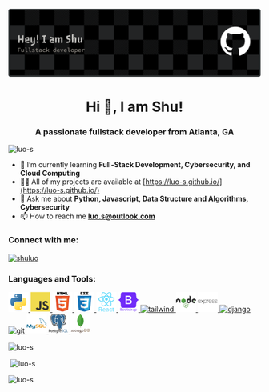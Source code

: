 ![MasterHead](./github-header-banner.png)

<h1 align="center">Hi 👋, I am Shu!</h1>
<h3 align="center">A passionate fullstack developer from Atlanta, GA</h3>

<p align="left">
  <img
    src="https://komarev.com/ghpvc/?username=luo-s&label=Profile%20views&color=0e75b6&style=flat"
    alt="luo-s"
  />
</p>

- 🌱 I’m currently learning **Full-Stack Development, Cybersecurity, and Cloud Computing**
- 👨‍💻 All of my projects are available at
  [https://luo-s.github.io/](https://luo-s.github.io/)
- 💬 Ask me about **Python, Javascript, Data Structure and Algorithms, Cybersecurity**
- 📫 How to reach me **luo.s@outlook.com**

<h3 align="left">Connect with me:</h3>
<p align="left">
  <a href="https://linkedin.com/in/shuluo" target="blank"
    ><img
      align="center"
      src="https://raw.githubusercontent.com/rahuldkjain/github-profile-readme-generator/master/src/images/icons/Social/linked-in-alt.svg"
      alt="shuluo"
      height="30"
      width="40"
  /></a>
</p>

<h3 align="left">Languages and Tools:</h3>
<p align="left">
    <a 
    href="https://www.python.org/" 
    target="_blank" 
    rel="noreferrer">
    <img
      src="https://raw.githubusercontent.com/devicons/devicon/master/icons/python/python-original.svg"
      alt="python"
      width="40"
      height="40"
    />
    <a 
    href="https://developer.mozilla.org/en-US/docs/Web/JavaScript" 
    target="_blank" 
    rel="noreferrer">
    <img
      src="https://raw.githubusercontent.com/devicons/devicon/master/icons/javascript/javascript-original.svg"
      alt="javascript"
      width="40"
      height="40"
    />
  </a>
  </a>
  <!-- <a 
    href="https://www.w3schools.com/c/c_intro.php" 
    target="_blank" 
    rel="noreferrer">
    <img
      src="https://raw.githubusercontent.com/devicons/devicon/master/icons/c/c-original.svg"
      alt="c"
      width="40"
      height="40"
    />
  </a> -->
  <!-- <a 
    href="https://isocpp.org/" 
    target="_blank" 
    rel="noreferrer">
    <img
      src="https://raw.githubusercontent.com/devicons/devicon/master/icons/cplusplus/cplusplus-original.svg"
      alt="cpp"
      width="40"
      height="40"
    />
  </a> -->
  <!-- <a 
    href="https://www.java.com" 
    target="_blank" 
    rel="noreferrer">
    <img
      src="https://raw.githubusercontent.com/devicons/devicon/master/icons/java/java-original.svg"
      alt="java"
      width="40"
      height="40"
    />
  </a> -->
  <a 
      href="https://developer.mozilla.org/en-US/docs/Web/HTML" 
      target="_blank" 
      rel="noreferrer">
  <img
        src="https://raw.githubusercontent.com/devicons/devicon/master/icons/html5/html5-original-wordmark.svg"
        alt="html5"
        width="40"
        height="40"
      />
  </a>
  <a 
      href="https://developer.mozilla.org/en-US/docs/Web/CSS" 
      target="_blank" 
      rel="noreferrer">
  <img
        src="https://raw.githubusercontent.com/devicons/devicon/master/icons/css3/css3-original-wordmark.svg"
        alt="css3"
        width="40"
        height="40"
      />
  </a>
  <a 
      href="https://react.dev/" 
      target="_blank" 
      rel="noreferrer">
  <img
        src="https://raw.githubusercontent.com/devicons/devicon/master/icons/react/react-original-wordmark.svg"
        alt="react"
        width="40"
        height="40"
      />
  </a>  
  <a 
      href="https://getbootstrap.com" 
      target="_blank" 
      rel="noreferrer">
  <img
        src="https://raw.githubusercontent.com/devicons/devicon/master/icons/bootstrap/bootstrap-plain-wordmark.svg"
        alt="bootstrap"
        width="40"
        height="40"
      />
  </a>
  <a 
      href="https://tailwindcss.com/" 
      target="_blank" 
      rel="noreferrer">
  <img
        src="https://www.vectorlogo.zone/logos/tailwindcss/tailwindcss-icon.svg"
        alt="tailwind"
        width="40"
        height="40"
      />
  </a>
  <!-- <a 
      href="https://reactnative.dev/" 
      target="_blank" 
      rel="noreferrer">
  <img
        src="https://reactnative.dev/img/header_logo.svg"
        alt="react native"
        width="40"
        height="40"
      />
  </a>    -->
  <a 
      href="https://nodejs.org" 
      target="_blank" 
      rel="noreferrer">
  <img
        src="https://raw.githubusercontent.com/devicons/devicon/master/icons/nodejs/nodejs-original-wordmark.svg"
        alt="nodejs"
        width="40"
        height="40"
      />
  </a>
  <a 
      href="https://expressjs.com" 
      target="_blank" 
      rel="noreferrer">
  <img
        src="https://raw.githubusercontent.com/devicons/devicon/master/icons/express/express-original-wordmark.svg"
        alt="express"
        width="40"
        height="40"
      />
  </a>
  <a 
      href="https://www.djangoproject.com/" 
      target="_blank" 
      rel="noreferrer">
  <img
        src="https://cdn.worldvectorlogo.com/logos/django.svg"
        alt="django"
        width="40"
        height="40"
      />
  </a>
  <!-- <a 
      href="https://www.djangoproject.com/" 
      target="_blank" 
      rel="noreferrer">
  <img
        src="https://www.vectorlogo.zone/logos/springio/springio-icon.svg"
        alt="spring boot"
        width="40"
        height="40"
      />
  </a>    -->
  <a 
      href="https://git-scm.com/" 
      target="_blank" 
      rel="noreferrer">
  <img
        src="https://www.vectorlogo.zone/logos/git-scm/git-scm-icon.svg"
        alt="git"
        width="40"
        height="40"
      />
  </a>
  <a 
      href="https://www.mysql.com/" 
      target="_blank" 
      rel="noreferrer">
  <img
        src="https://raw.githubusercontent.com/devicons/devicon/master/icons/mysql/mysql-original-wordmark.svg"
        alt="mysql"
        width="40"
        height="40"
      />
  </a>
  <a 
      href="https://www.postgresql.org/" 
      target="_blank" 
      rel="noreferrer">
  <img
        src="https://raw.githubusercontent.com/devicons/devicon/master/icons/postgresql/postgresql-original-wordmark.svg"
        alt="postgresql"
        width="40"
        height="40"
      />
  </a>
  <a 
      href="https://www.mongodb.com/" 
      target="_blank" 
      rel="noreferrer">
  <img
        src="https://raw.githubusercontent.com/devicons/devicon/master/icons/mongodb/mongodb-original-wordmark.svg"
        alt="mongoDB"
        width="40"
        height="40"
      />
  </a>
  <!-- <a 
      href="https://redis.io/" 
      target="_blank" 
      rel="noreferrer">
  <img
        src="https://raw.githubusercontent.com/devicons/devicon/master/icons/redis/redis-original-wordmark.svg"
        alt="redis"
        width="40"
        height="40"
      />
  </a> -->
  <!-- <a 
      href="https://www.chartjs.org/" 
      target="_blank" 
      rel="noreferrer">
  <img
        src="https://www.chartjs.org/media/logo-title.svg"
        alt="chart.js"
        width="40"
        height="40"
      />
  </a> -->
  <!-- <a 
      href="https://jestjs.io/" 
      target="_blank" 
      rel="noreferrer">
  <img
        src="https://www.vectorlogo.zone/logos/jestjsio/jestjsio-icon.svg"
        alt="jest"
        width="40"
        height="40"
      />
  </a>
  <a 
      href="https://mochajs.org/" 
      target="_blank" 
      rel="noreferrer">
  <img
        src="https://www.vectorlogo.zone/logos/mochajs/mochajs-icon.svg"
        alt="mocha"
        width="40"
        height="40"
      />
  </a>
  <a 
      href="https://jasmine.github.io/index.html" 
      target="_blank" 
      rel="noreferrer">
  <img
        src="https://www.vectorlogo.zone/logos/jasmine/jasmine-icon.svg"
        alt="jasmine"
        width="40"
        height="40"
      />
  </a>
  <a 
      href="https://www.cypress.io/" 
      target="_blank" 
      rel="noreferrer">
  <img
        src="https://raw.githubusercontent.com/simple-icons/simple-icons/6e46ec1fc23b60c8fd0d2f2ff46db82e16dbd75f/icons/cypress.svg"
        alt="cypress"
        width="40"
        height="40"
      />
  </a> -->
</p>

<p>
  <img
    align="center"
    src="https://github-readme-stats.vercel.app/api/top-langs?username=luo-s&show_icons=true&locale=en&layout=compact"
    alt="luo-s"
  />
</p>

<p>
  &nbsp;<img
    align="center"
    src="https://github-readme-stats.vercel.app/api?username=luo-s&show_icons=true&locale=en"
    alt="luo-s"
  />
</p>

<p>
  <img
    align="center"
    src="https://github-readme-streak-stats.herokuapp.com/?user=luo-s"
    alt="luo-s"
  />
</p>
